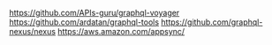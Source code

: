 https://github.com/APIs-guru/graphql-voyager
https://github.com/ardatan/graphql-tools
https://github.com/graphql-nexus/nexus
https://aws.amazon.com/appsync/
